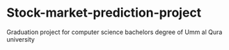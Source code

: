 # Stock-market-prediction-project
Graduation project for computer science bachelors degree of Umm al Qura university
